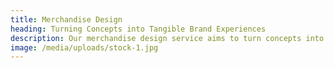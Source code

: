 ```yaml
---
title: Merchandise Design
heading: Turning Concepts into Tangible Brand Experiences
description: Our merchandise design service aims to turn concepts into tangible brand experiences. We believe that branded merchandise is a powerful way to connect with your audience and extend your brand's reach. Our team of experienced designers knows how to transform ideas into products that resonate with your customers. Whether it's custom t-shirts, stickers, mugs, or promotional items, we create merchandise that not only showcases your brand but also builds a connection with your audience.
image: /media/uploads/stock-1.jpg
---
```

